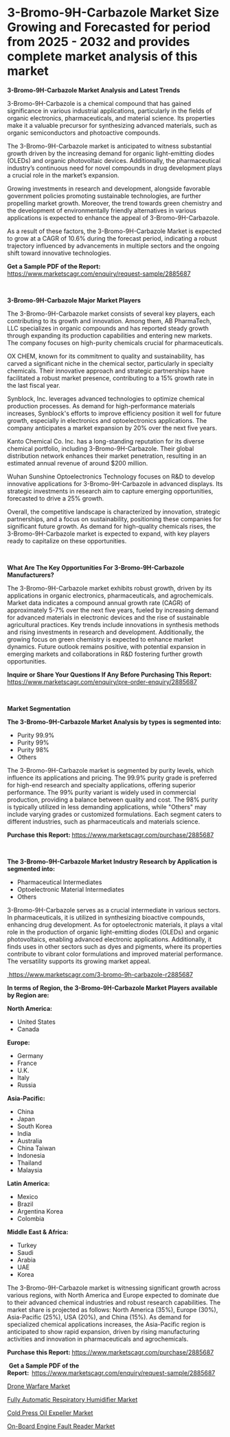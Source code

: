 <p><h1>3-Bromo-9H-Carbazole Market Size Growing and Forecasted for period from 2025 - 2032 and provides complete market analysis of this market</h1></p><p><strong>3-Bromo-9H-Carbazole Market Analysis and Latest Trends</strong></p>
<p><p>3-Bromo-9H-Carbazole is a chemical compound that has gained significance in various industrial applications, particularly in the fields of organic electronics, pharmaceuticals, and material science. Its properties make it a valuable precursor for synthesizing advanced materials, such as organic semiconductors and photoactive compounds. </p><p>The 3-Bromo-9H-Carbazole market is anticipated to witness substantial growth driven by the increasing demand for organic light-emitting diodes (OLEDs) and organic photovoltaic devices. Additionally, the pharmaceutical industry’s continuous need for novel compounds in drug development plays a crucial role in the market’s expansion. </p><p>Growing investments in research and development, alongside favorable government policies promoting sustainable technologies, are further propelling market growth. Moreover, the trend towards green chemistry and the development of environmentally friendly alternatives in various applications is expected to enhance the appeal of 3-Bromo-9H-Carbazole. </p><p>As a result of these factors, the 3-Bromo-9H-Carbazole Market is expected to grow at a CAGR of 10.6% during the forecast period, indicating a robust trajectory influenced by advancements in multiple sectors and the ongoing shift toward innovative technologies.</p></p>
<p><strong>Get a Sample PDF of the Report:&nbsp;</strong> <a href="https://www.marketscagr.com/enquiry/request-sample/2885687?utm_campaign=2039&utm_medium=2&utm_source=Github&utm_content=ia&utm_term=13032025&utm_id=3-bromo-9h-carbazole">https://www.marketscagr.com/enquiry/request-sample/2885687</a></p>
<p>&nbsp;</p>
<p><strong>3-Bromo-9H-Carbazole Major Market Players</strong></p>
<p><p>The 3-Bromo-9H-Carbazole market consists of several key players, each contributing to its growth and innovation. Among them, AB PharmaTech, LLC specializes in organic compounds and has reported steady growth through expanding its production capabilities and entering new markets. The company focuses on high-purity chemicals crucial for pharmaceuticals.</p><p>OX CHEM, known for its commitment to quality and sustainability, has carved a significant niche in the chemical sector, particularly in specialty chemicals. Their innovative approach and strategic partnerships have facilitated a robust market presence, contributing to a 15% growth rate in the last fiscal year.</p><p>Synblock, Inc. leverages advanced technologies to optimize chemical production processes. As demand for high-performance materials increases, Synblock's efforts to improve efficiency position it well for future growth, especially in electronics and optoelectronics applications. The company anticipates a market expansion by 20% over the next five years.</p><p>Kanto Chemical Co. Inc. has a long-standing reputation for its diverse chemical portfolio, including 3-Bromo-9H-Carbazole. Their global distribution network enhances their market penetration, resulting in an estimated annual revenue of around $200 million. </p><p>Wuhan Sunshine Optoelectronics Technology focuses on R&D to develop innovative applications for 3-Bromo-9H-Carbazole in advanced displays. Its strategic investments in research aim to capture emerging opportunities, forecasted to drive a 25% growth.</p><p>Overall, the competitive landscape is characterized by innovation, strategic partnerships, and a focus on sustainability, positioning these companies for significant future growth. As demand for high-quality chemicals rises, the 3-Bromo-9H-Carbazole market is expected to expand, with key players ready to capitalize on these opportunities.</p></p>
<p>&nbsp;</p>
<p><strong>What Are The Key Opportunities For 3-Bromo-9H-Carbazole Manufacturers?</strong></p>
<p><p>The 3-Bromo-9H-Carbazole market exhibits robust growth, driven by its applications in organic electronics, pharmaceuticals, and agrochemicals. Market data indicates a compound annual growth rate (CAGR) of approximately 5-7% over the next five years, fueled by increasing demand for advanced materials in electronic devices and the rise of sustainable agricultural practices. Key trends include innovations in synthesis methods and rising investments in research and development. Additionally, the growing focus on green chemistry is expected to enhance market dynamics. Future outlook remains positive, with potential expansion in emerging markets and collaborations in R&D fostering further growth opportunities.</p></p>
<p><strong>Inquire or Share Your Questions If Any Before Purchasing This Report:</strong> <a href="https://www.marketscagr.com/enquiry/pre-order-enquiry/2885687?utm_campaign=2039&utm_medium=2&utm_source=Github&utm_content=ia&utm_term=13032025&utm_id=3-bromo-9h-carbazole">https://www.marketscagr.com/enquiry/pre-order-enquiry/2885687</a></p>
<p>&nbsp;</p>
<p><strong>Market Segmentation</strong></p>
<p><strong>The 3-Bromo-9H-Carbazole Market Analysis by types is segmented into:</strong></p>
<p><ul><li>Purity 99.9%</li><li>Purity 99%</li><li>Purity 98%</li><li>Others</li></ul></p>
<p><p>The 3-Bromo-9H-Carbazole market is segmented by purity levels, which influence its applications and pricing. The 99.9% purity grade is preferred for high-end research and specialty applications, offering superior performance. The 99% purity variant is widely used in commercial production, providing a balance between quality and cost. The 98% purity is typically utilized in less demanding applications, while "Others" may include varying grades or customized formulations. Each segment caters to different industries, such as pharmaceuticals and materials science.</p></p>
<p><strong>Purchase this Report:&nbsp;</strong><a href="https://www.marketscagr.com/purchase/2885687?utm_campaign=2039&utm_medium=2&utm_source=Github&utm_content=ia&utm_term=13032025&utm_id=3-bromo-9h-carbazole">https://www.marketscagr.com/purchase/2885687</a></p>
<p>&nbsp;</p>
<p><strong>The 3-Bromo-9H-Carbazole Market Industry Research by Application is segmented into:</strong></p>
<p><ul><li>Pharmaceutical Intermediates</li><li>Optoelectronic Material Intermediates</li><li>Others</li></ul></p>
<p><p>3-Bromo-9H-Carbazole serves as a crucial intermediate in various sectors. In pharmaceuticals, it is utilized in synthesizing bioactive compounds, enhancing drug development. As for optoelectronic materials, it plays a vital role in the production of organic light-emitting diodes (OLEDs) and organic photovoltaics, enabling advanced electronic applications. Additionally, it finds uses in other sectors such as dyes and pigments, where its properties contribute to vibrant color formulations and improved material performance. The versatility supports its growing market appeal.</p></p>
<p><a href="https://www.marketscagr.com/3-bromo-9h-carbazole-r2885687?utm_campaign=2039&utm_medium=2&utm_source=Github&utm_content=ia&utm_term=13032025&utm_id=3-bromo-9h-carbazole">&nbsp;https://www.marketscagr.com/3-bromo-9h-carbazole-r2885687</a></p>
<p><strong>In terms of Region, the 3-Bromo-9H-Carbazole Market Players available by Region are:</strong></p>
<p>
    <p> <strong> North America: </strong>
        <ul>
            <li>United States</li>
            <li>Canada</li>
        </ul>
        </p> 
    <p> <strong> Europe: </strong>
        <ul>
            <li>Germany</li>
            <li>France</li>
            <li>U.K.</li>
            <li>Italy</li>
            <li>Russia</li>
        </ul>
        </p> 
    <p> <strong> Asia-Pacific: </strong>
        <ul>
            <li>China</li>
            <li>Japan</li>
            <li>South Korea</li>
            <li>India</li>
            <li>Australia</li>
            <li>China Taiwan</li>
            <li>Indonesia</li>
            <li>Thailand</li>
            <li>Malaysia</li>
        </ul>
        </p> 
    <p> <strong> Latin America: </strong>
        <ul>
            <li>Mexico</li>
            <li>Brazil</li>
            <li>Argentina Korea</li>
            <li>Colombia</li>
        </ul>
        </p> 
    <p> <strong> Middle East & Africa: </strong>
        <ul>
            <li>Turkey</li>
            <li>Saudi</li>
            <li>Arabia</li>
            <li>UAE</li>
            <li>Korea</li>
        </ul>
    </p>
    </p>
<p><p>The 3-Bromo-9H-Carbazole market is witnessing significant growth across various regions, with North America and Europe expected to dominate due to their advanced chemical industries and robust research capabilities. The market share is projected as follows: North America (35%), Europe (30%), Asia-Pacific (25%), USA (20%), and China (15%). As demand for specialized chemical applications increases, the Asia-Pacific region is anticipated to show rapid expansion, driven by rising manufacturing activities and innovation in pharmaceuticals and agrochemicals.</p></p>
<p><strong>Purchase this Report: </strong><a href="https://www.marketscagr.com/purchase/2885687?utm_campaign=2039&utm_medium=2&utm_source=Github&utm_content=ia&utm_term=13032025&utm_id=3-bromo-9h-carbazole">https://www.marketscagr.com/purchase/2885687</a></p>
<p>&nbsp;<strong>Get a Sample PDF of the Report:&nbsp;&nbsp;</strong><a href="https://www.marketscagr.com/enquiry/request-sample/2885687?utm_campaign=2039&utm_medium=2&utm_source=Github&utm_content=ia&utm_term=13032025&utm_id=3-bromo-9h-carbazole">https://www.marketscagr.com/enquiry/request-sample/2885687</a></p>
<p><strong></strong></p>
<p><p><a href="https://github.com/orlinvisonju/Market-Research-Report-List-1/blob/main/drone-warfare-market.md?utm_campaign=2039&utm_medium=2&utm_source=Github&utm_content=ia&utm_term=13032025&utm_id=3-bromo-9h-carbazole">Drone Warfare Market</a></p><p><a href="https://github.com/wiltsdeenyuw/Market-Research-Report-List-1/blob/main/fully-automatic-respiratory-humidifier-market.md?utm_campaign=2039&utm_medium=2&utm_source=Github&utm_content=ia&utm_term=13032025&utm_id=3-bromo-9h-carbazole">Fully Automatic Respiratory Humidifier Market</a></p><p><a href="https://github.com/nsmifidget3/Market-Research-Report-List-1/blob/main/cold-press-oil-expeller-market.md?utm_campaign=2039&utm_medium=2&utm_source=Github&utm_content=ia&utm_term=13032025&utm_id=3-bromo-9h-carbazole">Cold Press Oil Expeller Market</a></p><p><a href="https://github.com/AKSHATREPORTPRIME/Market-Research-Report-List-7/blob/main/on-board-engine-fault-reader-market.md?utm_campaign=2039&utm_medium=2&utm_source=Github&utm_content=ia&utm_term=13032025&utm_id=3-bromo-9h-carbazole">On-Board Engine Fault Reader Market</a></p></p>